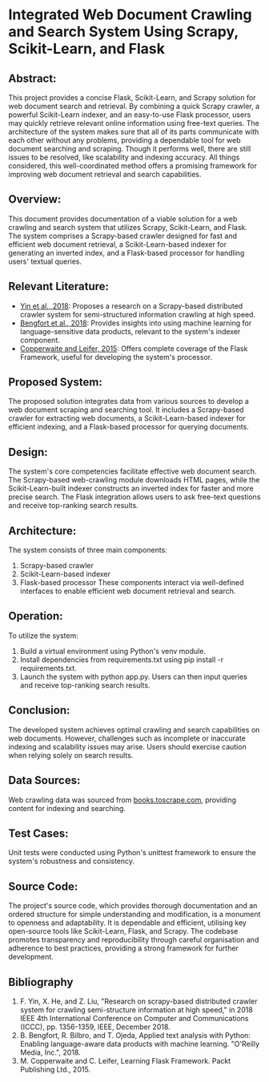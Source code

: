 # Integrated Web Document Crawling and Search System Using Scrapy, Scikit-Learn, and Flask

## Abstract:

This project provides a concise Flask, Scikit-Learn, and Scrapy solution for web document search and retrieval. By combining a quick Scrapy crawler, a powerful Scikit-Learn indexer, and an easy-to-use Flask processor, users may quickly retrieve relevant online information using free-text queries. The architecture of the system makes sure that all of its parts communicate with each other without any problems, providing a dependable tool for web document searching and scraping. Though it performs well, there are still issues to be resolved, like scalability and indexing accuracy. All things considered, this well-coordinated method offers a promising framework for improving web document retrieval and search capabilities.


## Overview:
This document provides documentation of a viable solution for a web crawling and search system that utilizes Scrapy, Scikit-Learn, and Flask. The system comprises a Scrapy-based crawler designed for fast and efficient web document retrieval, a Scikit-Learn-based indexer for generating an inverted index, and a Flask-based processor for handling users' textual queries.

## Relevant Literature:
- [Yin et al., 2018](#biblio1): Proposes a research on a Scrapy-based distributed crawler system for semi-structured information crawling at high speed.
- [Bengfort et al., 2018](#biblio2): Provides insights into using machine learning for language-sensitive data products, relevant to the system's indexer component.
- [Copperwaite and Leifer, 2015](#biblio3): Offers complete coverage of the Flask Framework, useful for developing the system's processor.

## Proposed System:
The proposed solution integrates data from various sources to develop a web document scraping and searching tool. It includes a Scrapy-based crawler for extracting web documents, a Scikit-Learn-based indexer for efficient indexing, and a Flask-based processor for querying documents.

## Design:
The system's core competencies facilitate effective web document search. The Scrapy-based web-crawling module downloads HTML pages, while the Scikit-Learn-built indexer constructs an inverted index for faster and more precise search. The Flask integration allows users to ask free-text questions and receive top-ranking search results.

## Architecture:
The system consists of three main components: 
1. Scrapy-based crawler
2. Scikit-Learn-based indexer
3. Flask-based processor
These components interact via well-defined interfaces to enable efficient web document retrieval and search.

## Operation:
To utilize the system:
1. Build a virtual environment using Python's venv module.
2. Install dependencies from requirements.txt using pip install -r requirements.txt.
3. Launch the system with python app.py.
Users can then input queries and receive top-ranking search results.

## Conclusion:
The developed system achieves optimal crawling and search capabilities on web documents. However, challenges such as incomplete or inaccurate indexing and scalability issues may arise. Users should exercise caution when relying solely on search results.

## Data Sources:
Web crawling data was sourced from [books.toscrape.com](https://books.toscrape.com/), providing content for indexing and searching.

## Test Cases:
Unit tests were conducted using Python's unittest framework to ensure the system's robustness and consistency.

## Source Code:
The project's source code, which provides thorough documentation and an ordered structure for simple understanding and modification, is a monument to openness and adaptability. It is dependable and efficient, utilising key open-source tools like Scikit-Learn, Flask, and Scrapy. The codebase promotes transparency and reproducibility through careful organisation and adherence to best practices, providing a strong framework for further development.

## Bibliography
1. <a name="biblio1"></a> F. Yin, X. He, and Z. Liu, "Research on scrapy-based distributed crawler system for crawling semi-structure information at high speed," in 2018 IEEE 4th International Conference on Computer and Communications (ICCC), pp. 1356-1359, IEEE, December 2018.
2. <a name="biblio2"></a> B. Bengfort, R. Bilbro, and T. Ojeda, Applied text analysis with Python: Enabling language-aware data products with machine learning. "O'Reilly Media, Inc.", 2018.
3. <a name="biblio3"></a> M. Copperwaite and C. Leifer, Learning Flask Framework. Packt Publishing Ltd., 2015.